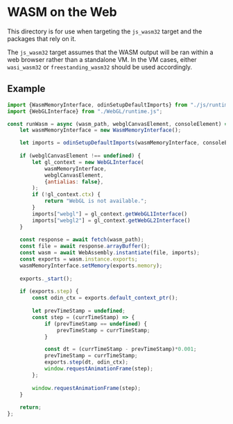 # WASM on the Web

This directory is for use when targeting the `js_wasm32` target and the packages that rely on it.

The `js_wasm32` target assumes that the WASM output will be ran within a web browser rather than a standalone VM. In the VM cases, either `wasi_wasm32` or `freestanding_wasm32` should be used accordingly.

## Example

```js
import {WasmMemoryInterface, odinSetupDefaultImports} from "./js/runtime.js";
import {WebGLInterface} from "./WebGL/runtime.js";

const runWasm = async (wasm_path, webglCanvasElement, consoleElement) => {
	let wasmMemoryInterface = new WasmMemoryInterface();

	let imports = odinSetupDefaultImports(wasmMemoryInterface, consoleElement);
	
	if (webglCanvasElement !== undefined) {
		let gl_context = new WebGLInterface(
			wasmMemoryInterface, 
			webglCanvasElement, 
			{antialias: false},
		);
		if (!gl_context.ctx) {
			return "WebGL is not available.";
		}	
		imports["webgl"] = gl_context.getWebGL1Interface()
		imports["webgl2"] = gl_context.getWebGL2Interface()
	}
		
	const response = await fetch(wasm_path);
	const file = await response.arrayBuffer();
	const wasm = await WebAssembly.instantiate(file, imports);
	const exports = wasm.instance.exports;
	wasmMemoryInterface.setMemory(exports.memory);
	
	exports._start();
	
	if (exports.step) {
		const odin_ctx = exports.default_context_ptr();
		
		let prevTimeStamp = undefined;
		const step = (currTimeStamp) => {
			if (prevTimeStamp == undefined) {
				prevTimeStamp = currTimeStamp;
			}

			const dt = (currTimeStamp - prevTimeStamp)*0.001;
			prevTimeStamp = currTimeStamp;
			exports.step(dt, odin_ctx);
			window.requestAnimationFrame(step);
		};
		
		window.requestAnimationFrame(step);
	}
	
	return;
};
```